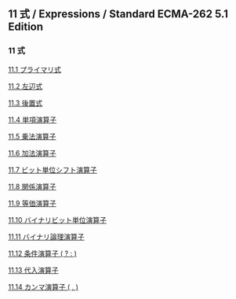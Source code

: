 11 式 / Expressions / Standard ECMA-262 5.1 Edition
---------------------------------------------------

### 11 式

[11.1
プライマリ式](/hp/it/internet/homepage/script/ecmascript/ecma262_51/contents/11/11_1/ "プライマリ式")

[11.2
左辺式](/hp/it/internet/homepage/script/ecmascript/ecma262_51/contents/11/11_2/ "左辺式")

[11.3
後置式](/hp/it/internet/homepage/script/ecmascript/ecma262_51/contents/11/11_3/ "後置式")

[11.4
単項演算子](/hp/it/internet/homepage/script/ecmascript/ecma262_51/contents/11/11_4/ "単項演算子")

[11.5
乗法演算子](/hp/it/internet/homepage/script/ecmascript/ecma262_51/contents/11/11_5/ "乗法演算子")

[11.6
加法演算子](/hp/it/internet/homepage/script/ecmascript/ecma262_51/contents/11/11_6/ "加法演算子")

[11.7
ビット単位シフト演算子](/hp/it/internet/homepage/script/ecmascript/ecma262_51/contents/11/11_7/ "ビット単位シフト演算子")

[11.8
関係演算子](/hp/it/internet/homepage/script/ecmascript/ecma262_51/contents/11/11_8/ "関係演算子")

[11.9
等価演算子](/hp/it/internet/homepage/script/ecmascript/ecma262_51/contents/11/11_9/ "等価演算子")

[11.10
バイナリビット単位演算子](/hp/it/internet/homepage/script/ecmascript/ecma262_51/contents/11/11_10/ "バイナリビット単位演算子")

[11.11
バイナリ論理演算子](/hp/it/internet/homepage/script/ecmascript/ecma262_51/contents/11/11_11/ "バイナリ論理演算子")

[11.12 条件演算子 ( ? :
)](/hp/it/internet/homepage/script/ecmascript/ecma262_51/contents/11/11_12/ "条件演算子 ( ? : )")

[11.13
代入演算子](/hp/it/internet/homepage/script/ecmascript/ecma262_51/contents/11/11_13/ "代入演算子")

[11.14 カンマ演算子 ( ,
)](/hp/it/internet/homepage/script/ecmascript/ecma262_51/contents/11/11_14/ "カンマ演算子 ( , )")
